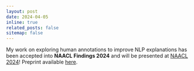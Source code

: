 ```yaml
---
layout: post
date: 2024-04-05
inline: true
related_posts: false
sitemap: false
---
```


My work on exploring human annotations to improve NLP explanations has been
accepted into **NAACL Findings 2024** and will be presented at
[NAACL 2024](https://2024.naacl.org/)!
Preprint available [here](https://arxiv.org/abs/2404.03098).
